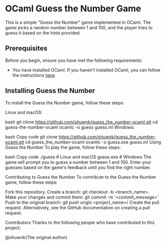 # OCaml Guess the Number Game

This is a simple "Guess the Number" game implemented in OCaml. The game picks a random number between 1 and 100, and the player tries to guess it based on the hints provided.

## Prerequisites

Before you begin, ensure you have met the following requirements:

- You have installed OCaml. If you haven't installed OCaml, you can follow the instructions [here](https://ocaml.org/learn/tutorials/up_and_running.html).

## Installing Guess the Number

To install the Guess the Number game, follow these steps:

Linux and macOS:

bash
git clone https://github.com/shuwnk/guess_the_number-ocaml.git
cd guess-the-number-ocaml
ocamlc -o guess guess.ml
Windows:

bash
Copy code
git clone https://github.com/shuwnk/guess_the_number-ocaml.git
cd guess_the_number-ocaml
ocamlc -o guess.exe guess.ml
Using Guess the Number
To play the game, follow these steps:

bash
Copy code
./guess  # Linux and macOS
guess.exe  # Windows
The game will prompt you to guess a number between 1 and 100. Enter your guesses based on the game's feedback until you find the right number.

Contributing to Guess the Number
To contribute to the Guess the Number game, follow these steps:

Fork this repository.
Create a branch: git checkout -b <branch_name>.
Make your changes and commit them: git commit -m '<commit_message>'
Push to the original branch: git push origin <project_name>/<location>
Create the pull request.
Alternatively, see the GitHub documentation on creating a pull request.

Contributors
Thanks to the following people who have contributed to this project:

@shuwnk(The original author)
